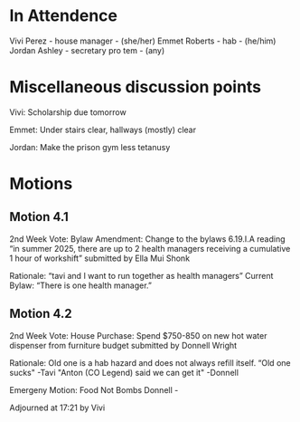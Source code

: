 # In Attendence

Vivi Perez - house manager - (she/her)
Emmet Roberts - hab - (he/him)
Jordan Ashley - secretary pro tem - (any)

# Miscellaneous discussion points

Vivi: Scholarship due tomorrow

Emmet: Under stairs clear, hallways (mostly) clear

Jordan: Make the prison gym less tetanusy

# Motions
## Motion 4.1

2nd Week Vote: Bylaw Amendment: Change to the bylaws 6.19.I.A reading “in summer 2025, there are up to 2 health managers receiving a cumulative 1 hour of workshift” submitted by Ella Mui Shonk 

Rationale: “tavi and I want to run together as health managers” 
Current Bylaw: “There is one health manager.” 

## Motion 4.2

2nd Week Vote: House Purchase: Spend $750-850 on new hot water dispenser from furniture budget submitted by Donnell Wright 

Rationale: Old one is a hab hazard and does not always refill itself. 
“Old one sucks" -Tavi "Anton (CO Legend) said we can get it" -Donnell

Emergeny Motion: Food Not Bombs
Donnell	- 

Adjourned at 17:21 by Vivi
